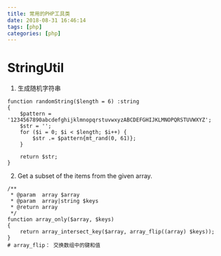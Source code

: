 ```yaml
---
title: 常用的PHP工具类
date: 2018-08-31 16:46:14
tags: [php]
categories: [php]
---
```


# StringUtil

1. 生成随机字符串
```
function randomString($length = 6) :string
{
    $pattern = '1234567890abcdefghijklmnopqrstuvwxyzABCDEFGHIJKLMNOPQRSTUVWXYZ';
    $str = '';
    for ($i = 0; $i < $length; $i++) {
        $str .= $pattern{mt_rand(0, 61)};
    }

    return $str;
}
```

2. Get a subset of the items from the given array.
```
/**
 * @param  array $array
 * @param  array|string $keys
 * @return array
 */
function array_only($array, $keys) 
{
    return array_intersect_key($array, array_flip((array) $keys));
}
# array_flip： 交换数组中的键和值
```
